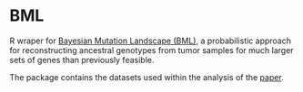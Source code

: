 # BML
R wraper for [Bayesian Mutation Landscape (BML)](http://bml.molgen.mpg.de), a probabilistic approach for reconstructing ancestral 
genotypes from tumor samples for   much larger sets of genes than previously feasible. 
  
The package contains the datasets used within the analysis of the [paper](https://doi.org/10.1093/bioinformatics/btu319).

